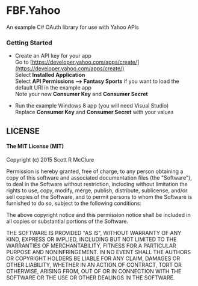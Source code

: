 # FBF.Yahoo
An example C# OAuth library for use with Yahoo APIs

### Getting Started

+  Create an API key for your app    
Go to [https://developer.yahoo.com/apps/create/](https://developer.yahoo.com/apps/create/)    
Select **Installed Application**   
Select **API Permissions --> Fantasy Sports** if you want to load the default URI in the example app  
Note your new **Consumer Key** and **Consumer Secret**

+  Run the example Windows 8 app (you will need Visual Studio)  
Replace **Consumer Key** and **Consumer Secret** with your values

## LICENSE

#### The MIT License (MIT)

Copyright (c) 2015 Scott R McClure

Permission is hereby granted, free of charge, to any person obtaining a copy of this software and associated documentation files (the "Software"), to deal in the Software without restriction, including without limitation the rights to use, copy, modify, merge, publish, distribute, sublicense, and/or sell copies of the Software, and to permit persons to whom the Software is furnished to do so, subject to the following conditions:

The above copyright notice and this permission notice shall be included in all copies or substantial portions of the Software.

THE SOFTWARE IS PROVIDED "AS IS", WITHOUT WARRANTY OF ANY KIND, EXPRESS OR IMPLIED, INCLUDING BUT NOT LIMITED TO THE WARRANTIES OF MERCHANTABILITY, FITNESS FOR A PARTICULAR PURPOSE AND NONINFRINGEMENT. IN NO EVENT SHALL THE AUTHORS OR COPYRIGHT HOLDERS BE LIABLE FOR ANY CLAIM, DAMAGES OR OTHER LIABILITY, WHETHER IN AN ACTION OF CONTRACT, TORT OR OTHERWISE, ARISING FROM, OUT OF OR IN CONNECTION WITH THE SOFTWARE OR THE USE OR OTHER DEALINGS IN THE SOFTWARE.


